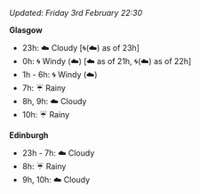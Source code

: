 *Updated: Friday 3rd February 22:30*

**Glasgow**

* 23h: :cloud: Cloudy [:cyclone:(:cloud:) as of 23h]
* 0h: :cyclone: Windy (:cloud:) [:cloud: as of 21h, :cyclone:(:cloud:) as of 22h]
* 1h - 6h: :cyclone: Windy (:cloud:)
* 7h: :umbrella: Rainy
* 8h, 9h: :cloud: Cloudy
* 10h: :umbrella: Rainy

**Edinburgh**

* 23h - 7h: :cloud: Cloudy
* 8h: :umbrella: Rainy
* 9h, 10h: :cloud: Cloudy
